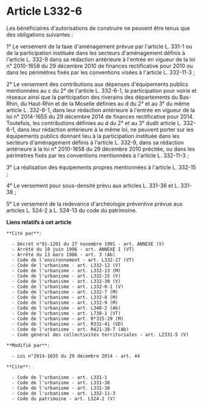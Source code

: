 # Article L332-6

Les bénéficiaires d'autorisations de construire ne peuvent être tenus que des obligations suivantes : 

1° Le versement de la taxe d'aménagement prévue par l'article L. 331-1 ou de la participation instituée dans les secteurs
d'aménagement définis à l'article L. 332-9 dans sa rédaction antérieure à l'entrée en vigueur de la loi n° 2010-1658 du 29
décembre 2010 de finances rectificative pour 2010 ou dans les périmètres fixés par les conventions visées à l'article L.
332-11-3 ; 

2° Le versement des contributions aux dépenses d'équipements publics mentionnées au c du 2° de l'article L. 332-6-1, la
participation pour voirie et réseaux ainsi que la participation des riverains des départements du Bas-Rhin, du Haut-Rhin et
de la Moselle définies au d du 2° et au 3° du même article L. 332-6-1, dans leur rédaction antérieure à l'entrée en vigueur
de la loi n° 2014-1655 du 29 décembre 2014 de finances rectificative pour 2014. Toutefois, les contributions définies au d du
2° et au 3° dudit article L. 332-6-1, dans leur rédaction antérieure à la même loi, ne peuvent porter sur les équipements
publics donnant lieu à la participation instituée dans les secteurs d'aménagement définis à l'article L. 332-9, dans sa
rédaction antérieure à la loi n° 2010-1658 du 29 décembre 2010 précitée, ou dans les périmètres fixés par les conventions
mentionnées à l'article L. 332-11-3 ; 

3° La réalisation des équipements propres mentionnées à l'article L. 332-15 ; 

4° Le versement pour sous-densité prévu aux articles L. 331-36 et L. 331-38 ; 

5° Le versement de la redevance d'archéologie préventive prévue aux articles L. 524-2 à L. 524-13 du code du patrimoine.

**Liens relatifs à cet article**

	**Cité par**:

	  - Décret n°91-1201 du 27 novembre 1991 - art. ANNEXE (V)
	  - Arrêté du 10 juin 1996 - art. ANNEXE I (VT)
	  - Arrêté du 13 mars 1986 - art. 3 (Ab)
	  - Code de l'environnement - art. L332-27 (VT)
	  - Code de l'urbanisme - art. L332-12 (V)
	  - Code de l'urbanisme - art. L332-13 (M)
	  - Code de l'urbanisme - art. L332-15 (V)
	  - Code de l'urbanisme - art. L332-30 (V)
	  - Code de l'urbanisme - art. L332-6-1 (V)
	  - Code de l'urbanisme - art. L332-7 (M)
	  - Code de l'urbanisme - art. L332-8 (M)
	  - Code de l'urbanisme - art. L332-9 (M)
	  - Code de l'urbanisme - art. L340-2 (Ab)
	  - Code de l'urbanisme - art. L730-1 (VT)
	  - Code de l'urbanisme - art. R*315-29 (M)
	  - Code de l'urbanisme - art. R332-41 (VD)
	  - Code de l'urbanisme - art. R421-38-7 (Ab)
	  - Code général des collectivités territoriales - art. L2331-5 (V)

	**Modifié par**:

	  - Loi n°2014-1655 du 29 décembre 2014 - art. 44

	**Cite**:

	  - Code de l'urbanisme - art. L331-1
	  - Code de l'urbanisme - art. L331-36
	  - Code de l'urbanisme - art. L331-38
	  - Code de l'urbanisme - art. L332-11-3
	  - Code du patrimoine - art. L524-2 (V)
